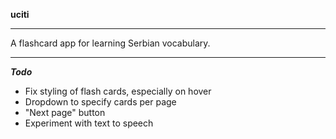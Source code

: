 **uciti**

---

A flashcard app for learning Serbian vocabulary.

---

***Todo***

* Fix styling of flash cards, especially on hover
* Dropdown to specify cards per page
* "Next page" button 
* Experiment with text to speech